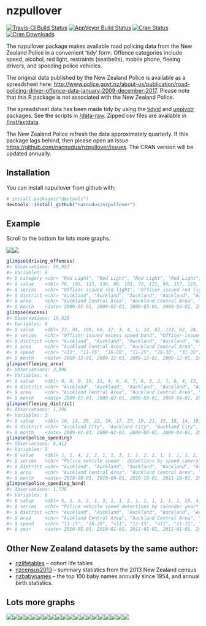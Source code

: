 
<!-- README.md is generated from README.Rmd. Please edit that file -->

# nzpullover

[![Travis-CI Build
Status](https://travis-ci.org/nacnudus/nzpullover.svg?branch=master)](https://travis-ci.org/nacnudus/nzpullover)
[![AppVeyor Build
Status](https://ci.appveyor.com/api/projects/status/github/nacnudus/nzpullover?branch=master&svg=true)](https://ci.appveyor.com/project/nacnudus/nzpullover)
[![Cran
Status](http://www.r-pkg.org/badges/version/nzpullover)](https://cran.r-project.org/web/packages/nzpullover/index.html)
[![Cran
Downloads](https://cranlogs.r-pkg.org/badges/nzpullover)](https://www.r-pkg.org/pkg/nzpullover)

The nzpullover package makes available road policing data from the New
Zealand Police in a convenient ‘tidy’ form. Offence categories include
speed, alcohol, red light, restraints (seatbelts), mobile phone, fleeing
drivers, and speeding police vehicles.

The original data published by the New Zealand Police is available as a
spreadsheet here:
<http://www.police.govt.nz/about-us/publication/road-policing-driver-offence-data-january-2009-december-2017>.
Please note that this R package is not associated with the New Zealand
Police.

The spreadsheet data has been made tidy by using the
[tidyxl](https://github.com/nacnudus/tidyxl) and
[unpivotr](https://github.com/nacnudus/unpivotr) packages. See the
scripts in
[/data-raw](https://github.com/nacnudus/nzpullover/tree/master/data-raw).
Zipped csv files are available in
[/inst/extdata](https://github.com/nacnudus/nzpullover/tree/master/inst/extdata).

The New Zealand Police refresh the data approximately quarterly. If this
package lags behind, then please open an issue
<https://github.com/nacnudus/nzpullover/issues>. The CRAN version will
be updated annually.

## Installation

You can install nzpullover from github with:

``` r
# install.packages("devtools")
devtools::install_github("nacnudus/nzpullover")
```

## Example

Scroll to the bottom for lots more graphs.

![](figures/README-example-1.png)![](figures/README-example-2.png)

``` r
glimpse(driving_offences)
#> Observations: 56,957
#> Variables: 6
#> $ category <chr> "Red Light", "Red Light", "Red Light", "Red Light", "...
#> $ value    <dbl> 78, 105, 123, 138, 88, 101, 72, 121, 96, 157, 123, 97...
#> $ series   <chr> "Officer issued red light", "Officer issued red light...
#> $ district <chr> "Auckland", "Auckland", "Auckland", "Auckland", "Auck...
#> $ area     <chr> "Auckland Central Area", "Auckland Central Area", "Au...
#> $ month    <date> 2009-01-01, 2009-02-01, 2009-03-01, 2009-04-01, 2009...
glimpse(excess)
#> Observations: 19,929
#> Variables: 6
#> $ value    <dbl> 27, 84, 109, 66, 17, 3, 4, 1, 14, 82, 133, 62, 24, 6,...
#> $ series   <chr> "Officer-issued excess speed band", "Officer-issued e...
#> $ district <chr> "Auckland", "Auckland", "Auckland", "Auckland", "Auck...
#> $ area     <chr> "Auckland Central Area", "Auckland Central Area", "Au...
#> $ speed    <chr> "<11", "11-15", "16-20", "21-25", "26-30", "31-35", "...
#> $ month    <date> 2009-12-01, 2009-12-01, 2009-12-01, 2009-12-01, 2009...
glimpse(fleeing_area)
#> Observations: 3,996
#> Variables: 4
#> $ value    <dbl> 0, 0, 0, 10, 11, 4, 8, 4, 7, 6, 3, 2, 7, 6, 4, 13, 10...
#> $ district <chr> "Auckland", "Auckland", "Auckland", "Auckland", "Auck...
#> $ area     <chr> "Auckland Central Area", "Auckland Central Area", "Au...
#> $ month    <date> 2009-01-01, 2009-02-01, 2009-03-01, 2009-04-01, 2009...
glimpse(fleeing_district)
#> Observations: 1,296
#> Variables: 3
#> $ value    <dbl> 10, 14, 26, 22, 24, 17, 27, 19, 21, 15, 18, 14, 19, 1...
#> $ district <chr> "Auckland City", "Auckland City", "Auckland City", "A...
#> $ month    <date> 2009-01-01, 2009-02-01, 2009-03-01, 2009-04-01, 2009...
glimpse(police_speeding)
#> Observations: 6,412
#> Variables: 5
#> $ value    <dbl> 1, 1, 4, 2, 2, 1, 1, 3, 1, 1, 2, 2, 1, 1, 1, 1, 2, 4,...
#> $ series   <chr> "Police vehicle speed - detections by speed camera", ...
#> $ district <chr> "Auckland", "Auckland", "Auckland", "Auckland", "Auck...
#> $ area     <chr> "Auckland Central Area", "Auckland Central Area", "Au...
#> $ month    <date> 2010-08-01, 2010-09-01, 2010-10-01, 2011-10-01, 2011...
glimpse(police_speeding_band)
#> Observations: 1,738
#> Variables: 6
#> $ value    <dbl> 5, 1, 3, 2, 1, 3, 1, 1, 2, 1, 1, 1, 1, 1, 1, 15, 4, 1...
#> $ series   <chr> "Police vehicle speed detections by calendar year* an...
#> $ district <chr> "Auckland", "Auckland", "Auckland", "Auckland", "Auck...
#> $ area     <chr> "Auckland Central Area", "Auckland Central Area", "Au...
#> $ speed    <chr> "11-15", "16-20", "<11", "11-15", "<11", "11-15", "<1...
#> $ year     <date> 2010-01-01, 2010-01-01, 2011-01-01, 2011-01-01, 2012...
```

## Other New Zealand datasets by the same author:

  - [nzlifetables](https://github.com/nacnudus/nzlifetables) – cohort
    life tables
  - [nzcensus2013](https://github.com/nacnudus/nzcensus2013) – summary
    statistics from the 2013 New Zealand census
  - [nzbabynames](https://github.com/nacnudus/nzbabynames) – the top 100
    baby names annually since 1954, and annual birth
statistics.

## Lots more graphs

![](figures/README-unnamed-chunk-3-1.png)<!-- -->![](figures/README-unnamed-chunk-3-2.png)<!-- -->![](figures/README-unnamed-chunk-3-3.png)<!-- -->![](figures/README-unnamed-chunk-3-4.png)<!-- -->![](figures/README-unnamed-chunk-3-5.png)<!-- -->![](figures/README-unnamed-chunk-3-6.png)<!-- -->![](figures/README-unnamed-chunk-3-7.png)<!-- -->![](figures/README-unnamed-chunk-3-8.png)<!-- -->![](figures/README-unnamed-chunk-3-9.png)<!-- -->![](figures/README-unnamed-chunk-3-10.png)<!-- -->![](figures/README-unnamed-chunk-3-11.png)<!-- -->![](figures/README-unnamed-chunk-3-12.png)<!-- -->![](figures/README-unnamed-chunk-3-13.png)<!-- -->![](figures/README-unnamed-chunk-3-14.png)<!-- -->![](figures/README-unnamed-chunk-3-15.png)<!-- -->![](figures/README-unnamed-chunk-3-16.png)<!-- -->![](figures/README-unnamed-chunk-3-17.png)<!-- -->![](figures/README-unnamed-chunk-3-18.png)<!-- -->![](figures/README-unnamed-chunk-3-19.png)<!-- -->![](figures/README-unnamed-chunk-3-20.png)<!-- -->
